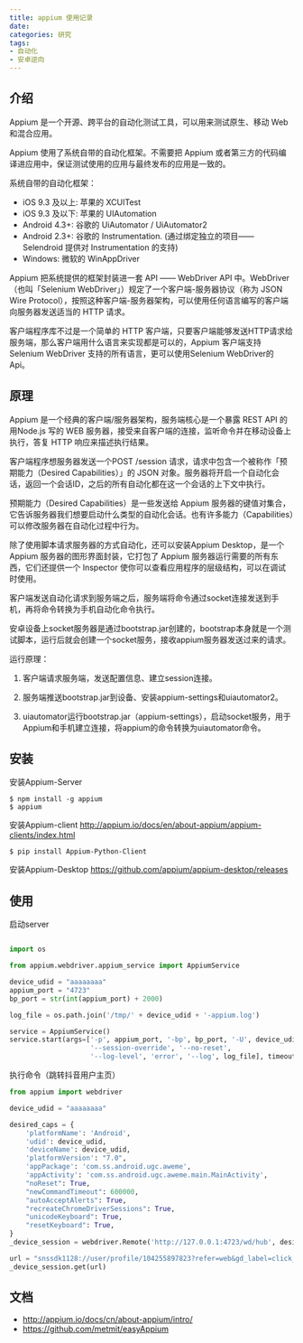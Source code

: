 ```yaml
---
title: appium 使用记录
date: 
categories: 研究
tags: 
- 自动化
- 安卓逆向
---
```


## 介绍
Appium 是一个开源、跨平台的自动化测试工具，可以用来测试原生、移动 Web 和混合应用。

Appium 使用了系统自带的自动化框架。不需要把 Appium 或者第三方的代码编译进应用中，保证测试使用的应用与最终发布的应用是一致的。

系统自带的自动化框架：
- iOS 9.3 及以上: 苹果的 XCUITest
- iOS 9.3 及以下: 苹果的 UIAutomation
- Android 4.3+: 谷歌的 UiAutomator / UiAutomator2
- Android 2.3+: 谷歌的 Instrumentation. (通过绑定独立的项目—— Selendroid 提供对 Instrumentation 的支持)
- Windows: 微软的 WinAppDriver

Appium 把系统提供的框架封装进一套 API —— WebDriver API 中。WebDriver（也叫「Selenium WebDriver」）规定了一个客户端-服务器协议（称为 JSON Wire Protocol），按照这种客户端-服务器架构，可以使用任何语言编写的客户端向服务器发送适当的 HTTP 请求。

客户端程序库不过是一个简单的 HTTP 客户端，只要客户端能够发送HTTP请求给服务端，那么客户端用什么语言来实现都是可以的，Appium 客户端支持 Selenium WebDriver 支持的所有语言，更可以使用Selenium WebDriver的Api。

## 原理

Appium 是一个经典的客户端/服务器架构，服务端核心是一个暴露 REST API 的 用Node.js 写的 WEB 服务器，接受来自客户端的连接，监听命令并在移动设备上执行，答复 HTTP 响应来描述执行结果。

客户端程序想服务器发送一个POST /session 请求，请求中包含一个被称作「预期能力（Desired Capabilities）」的 JSON 对象。服务器将开启一个自动化会话，返回一个会话ID，之后的所有自动化都在这一个会话的上下文中执行。

预期能力（Desired Capabilities）是一些发送给 Appium 服务器的键值对集合，它告诉服务器我们想要启动什么类型的自动化会话。也有许多能力（Capabilities）可以修改服务器在自动化过程中行为。

除了使用脚本请求服务器的方式自动化，还可以安装Appium Desktop，是一个Appium 服务器的图形界面封装，它打包了 Appium 服务器运行需要的所有东西，它们还提供一个 Inspector 使你可以查看应用程序的层级结构，可以在调试时使用。

客户端发送自动化请求到服务端之后，服务端将命令通过socket连接发送到手机，再将命令转换为手机自动化命令执行。

安卓设备上socket服务器是通过bootstrap.jar创建的，bootstrap本身就是一个测试脚本，运行后就会创建一个socket服务，接收appium服务器发送过来的请求。

运行原理：

1. 客户端请求服务端，发送配置信息、建立session连接。

2. 服务端推送bootstrap.jar到设备、安装appium-settings和uiautomator2。

3. uiautomator运行bootstrap.jar（appium-settings），启动socket服务，用于Appium和手机建立连接，将appium的命令转换为uiautomator命令。

## 安装

安装Appium-Server
```
$ npm install -g appium
$ appium
```

安装Appium-client
http://appium.io/docs/en/about-appium/appium-clients/index.html
```
$ pip install Appium-Python-Client
```

安装Appium-Desktop
https://github.com/appium/appium-desktop/releases


## 使用

启动server
```python

import os

from appium.webdriver.appium_service import AppiumService

device_udid = "aaaaaaaa"
appium_port = "4723"
bp_port = str(int(appium_port) + 2000)

log_file = os.path.join('/tmp/' + device_udid + '-appium.log')

service = AppiumService()
service.start(args=['-p', appium_port, '-bp', bp_port, '-U', device_udid,
                    '--session-override', '--no-reset',
                    '--log-level', 'error', '--log', log_file], timeout_ms=2000)
```

执行命令（跳转抖音用户主页）
```python
from appium import webdriver

device_udid = "aaaaaaaa"

desired_caps = {
    'platformName': 'Android',
    'udid': device_udid,
    'deviceName': device_udid,
    'platformVersion': "7.0",
    'appPackage': 'com.ss.android.ugc.aweme',
    'appActivity': 'com.ss.android.ugc.aweme.main.MainActivity',
    "noReset": True,
    "newCommandTimeout": 600000,
    "autoAcceptAlerts": True,
    "recreateChromeDriverSessions": True,
    "unicodeKeyboard": True,
    "resetKeyboard": True,
}
_device_session = webdriver.Remote('http://127.0.0.1:4723/wd/hub', desired_caps, direct_connection=True)

url = "snssdk1128://user/profile/104255897823?refer=web&gd_label=click_wap_profile_bottom&type=need_follow&needlaunchlog=1"
_device_session.get(url)
```
## 文档
- http://appium.io/docs/cn/about-appium/intro/
- https://github.com/metmit/easyAppium
